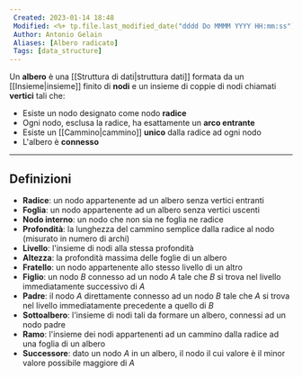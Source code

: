 ```yaml
---
 Created: 2023-01-14 18:48
 Modified: <%+ tp.file.last_modified_date("dddd Do MMMM YYYY HH:mm:ss") %>
 Author: Antonio Gelain
 Aliases: [Albero radicato]
 Tags: [data_structure]
---
```


Un **albero** è una [[Struttura di dati|struttura dati]] formata da un [[Insieme|insieme]] finito di **nodi** e un insieme di coppie di nodi chiamati **vertici** tali che:
- Esiste un nodo designato come nodo **radice**
- Ogni nodo, esclusa la radice, ha esattamente un **arco entrante**
- Esiste un [[Cammino|cammino]] **unico** dalla radice ad ogni nodo
- L'albero è **connesso**

---

## Definizioni

 - **Radice**: un nodo appartenente ad un albero senza vertici entranti
 - **Foglia**: un nodo appartenente ad un albero senza vertici uscenti
 - **Nodo interno**: un nodo che non sia ne foglia ne radice
 - **Profondità**: la lunghezza del cammino semplice dalla radice al nodo (misurato in numero di archi)
 - **Livello**: l'insieme di nodi alla stessa profondità
 - **Altezza**: la profondità massima delle foglie di un albero
 - **Fratello**: un nodo appartenente allo stesso livello di un altro
 - **Figlio**: un nodo $B$ connesso ad un nodo $A$ tale che $B$ si trova nel livello immediatamente successivo di $A$
 - **Padre**: il nodo $A$ direttamente connesso ad un nodo $B$ tale che $A$ si trova nel livello immediatamente precedente a quello di $B$
 - **Sottoalbero**: l'insieme di nodi tali da formare un albero, connessi ad un nodo padre
 - **Ramo**: l'insieme dei nodi appartenenti ad un cammino dalla radice ad una foglia di un albero
 - **Successore**: dato un nodo $A$ in un albero, il nodo il cui valore è il minor valore possibile maggiore di $A$
